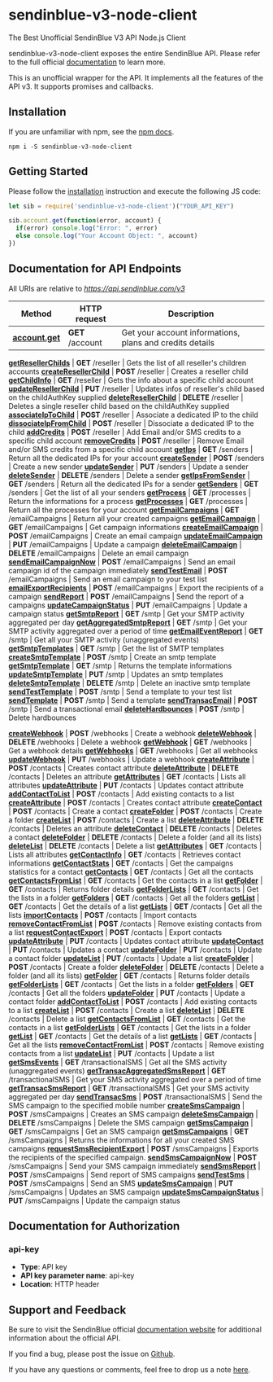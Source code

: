# sendinblue-v3-node-client

The Best Unofficial SendinBlue V3 API Node.js Client

sendinblue-v3-node-client exposes the entire SendinBlue API. Please refer to the full official [documentation](https://developers.sendinblue.com) to learn more.

This is an unofficial wrapper for the API. It implements all the features of the API v3. It supports promises and callbacks.

## Installation

If you are unfamiliar with npm, see the [npm docs](https://npmjs.org/doc/).

```shell
npm i -S sendinblue-v3-node-client
```

## Getting Started

Please follow the [installation](#installation) instruction and execute the following JS code:

```javascript
let sib = require('sendinblue-v3-node-client')("YOUR_API_KEY")

sib.account.get(function(error, account) {
  if(error) console.log("Error: ", error)
  else console.log("Your Account Object: ", account)
})
```

## Documentation for API Endpoints

All URIs are relative to *https://api.sendinblue.com/v3*

Method | HTTP request | Description
------------- | ------------- | -------------
[**account.get**](https://developers.sendinblue.com/v3.0/reference#getaccount-7) | **GET** /account | Get your account informations, plans and credits details

[**getResellerChilds**](docs/ResellerApi.md#getResellerChilds) | **GET** /reseller | Gets the list of all reseller&#39;s children accounts
[**createResellerChild**](docs/ResellerApi.md#createResellerChild) | **POST** /reseller | Creates a reseller child
[**getChildInfo**](docs/ResellerApi.md#getChildInfo) | **GET** /reseller | Gets the info about a specific child account
[**updateResellerChild**](docs/ResellerApi.md#updateResellerChild) | **PUT** /reseller | Updates infos of reseller&#39;s child based on the childAuthKey supplied
[**deleteResellerChild**](docs/ResellerApi.md#deleteResellerChild) | **DELETE** /reseller | Deletes a single reseller child based on the childAuthKey supplied
[**associateIpToChild**](docs/ResellerApi.md#associateIpToChild) | **POST** /reseller | Associate a dedicated IP to the child
[**dissociateIpFromChild**](docs/ResellerApi.md#dissociateIpFromChild) | **POST** /reseller | Dissociate a dedicated IP to the child
[**addCredits**](docs/ResellerApi.md#addCredits) | **POST** /reseller | Add Email and/or SMS credits to a specific child account
[**removeCredits**](docs/ResellerApi.md#removeCredits) | **POST** /reseller | Remove Email and/or SMS credits from a specific child account
[**getIps**](docs/SendersApi.md#getIps) | **GET** /senders | Return all the dedicated IPs for your account
[**createSender**](docs/SendersApi.md#createSender) | **POST** /senders | Create a new sender
[**updateSender**](docs/SendersApi.md#updateSender) | **PUT** /senders | Update a sender
[**deleteSender**](docs/SendersApi.md#deleteSender) | **DELETE** /senders | Delete a sender
[**getIpsFromSender**](docs/SendersApi.md#getIpsFromSender) | **GET** /senders | Return all the dedicated IPs for a sender
[**getSenders**](docs/SendersApi.md#getSenders) | **GET** /senders | Get the list of all your senders
[**getProcess**](docs/ProcessApi.md#getProcess) | **GET** /processes | Return the informations for a process
[**getProcesses**](docs/ProcessApi.md#getProcesses) | **GET** /processes | Return all the processes for your account
[**getEmailCampaigns**](docs/EmailCampaignsApi.md#getEmailCampaigns) | **GET** /emailCampaigns | Return all your created campaigns
[**getEmailCampaign**](docs/EmailCampaignsApi.md#getEmailCampaign) | **GET** /emailCampaigns | Get campaign informations
[**createEmailCampaign**](docs/EmailCampaignsApi.md#createEmailCampaign) | **POST** /emailCampaigns | Create an email campaign
[**updateEmailCampaign**](docs/EmailCampaignsApi.md#updateEmailCampaign) | **PUT** /emailCampaigns | Update a campaign
[**deleteEmailCampaign**](docs/EmailCampaignsApi.md#deleteEmailCampaign) | **DELETE** /emailCampaigns | Delete an email campaign
[**sendEmailCampaignNow**](docs/EmailCampaignsApi.md#sendEmailCampaignNow) | **POST** /emailCampaigns | Send an email campaign id of the campaign immediately
[**sendTestEmail**](docs/EmailCampaignsApi.md#sendTestEmail) | **POST** /emailCampaigns | Send an email campaign to your test list
[**emailExportRecipients**](docs/EmailCampaignsApi.md#emailExportRecipients) | **POST** /emailCampaigns | Export the recipients of a campaign
[**sendReport**](docs/EmailCampaignsApi.md#sendReport) | **POST** /emailCampaigns | Send the report of a campaigns
[**updateCampaignStatus**](docs/EmailCampaignsApi.md#updateCampaignStatus) | **PUT** /emailCampaigns | Update a campaign status
[**getSmtpReport**](docs/SMTPApi.md#getSmtpReport) | **GET** /smtp | Get your SMTP activity aggregated per day
[**getAggregatedSmtpReport**](docs/SMTPApi.md#getAggregatedSmtpReport) | **GET** /smtp | Get your SMTP activity aggregated over a period of time
[**getEmailEventReport**](docs/SMTPApi.md#getEmailEventReport) | **GET** /smtp | Get all your SMTP activity (unaggregated events)
[**getSmtpTemplates**](docs/SMTPApi.md#getSmtpTemplates) | **GET** /smtp | Get the list of SMTP templates
[**createSmtpTemplate**](docs/SMTPApi.md#createSmtpTemplate) | **POST** /smtp | Create an smtp template
[**getSmtpTemplate**](docs/SMTPApi.md#getSmtpTemplate) | **GET** /smtp | Returns the template informations
[**updateSmtpTemplate**](docs/SMTPApi.md#updateSmtpTemplate) | **PUT** /smtp | Updates an smtp templates
[**deleteSmtpTemplate**](docs/SMTPApi.md#deleteSmtpTemplate) | **DELETE** /smtp | Delete an inactive smtp template
[**sendTestTemplate**](docs/SMTPApi.md#sendTestTemplate) | **POST** /smtp | Send a template to your test list
[**sendTemplate**](docs/SMTPApi.md#sendTemplate) | **POST** /smtp | Send a template
[**sendTransacEmail**](docs/SMTPApi.md#sendTransacEmail) | **POST** /smtp | Send a transactional email
[**deleteHardbounces**](docs/SMTPApi.md#deleteHardbounces) | **POST** /smtp | Delete hardbounces

[**createWebhook**](docs/WebhooksApi.md#createWebhook) | **POST** /webhooks | Create a webhook
[**deleteWebhook**](docs/WebhooksApi.md#deleteWebhook) | **DELETE** /webhooks | Delete a webhook
[**getWebhook**](docs/WebhooksApi.md#getWebhook) | **GET** /webhooks | Get a webhook details
[**getWebhooks**](docs/WebhooksApi.md#getWebhooks) | **GET** /webhooks | Get all webhooks
[**updateWebhook**](docs/WebhooksApi.md#updateWebhook) | **PUT** /webhooks | Update a webhook
[**createAttribute**](docs/AttributesApi.md#createAttribute) | **POST** /contacts | Creates contact attribute
[**deleteAttribute**](docs/AttributesApi.md#deleteAttribute) | **DELETE** /contacts | Deletes an attribute
[**getAttributes**](docs/AttributesApi.md#getAttributes) | **GET** /contacts | Lists all attributes
[**updateAttribute**](docs/AttributesApi.md#updateAttribute) | **PUT** /contacts | Updates contact attribute
[**addContactToList**](docs/ContactsApi.md#addContactToList) | **POST** /contacts | Add existing contacts to a list
[**createAttribute**](docs/ContactsApi.md#createAttribute) | **POST** /contacts | Creates contact attribute
[**createContact**](docs/ContactsApi.md#createContact) | **POST** /contacts | Create a contact
[**createFolder**](docs/ContactsApi.md#createFolder) | **POST** /contacts | Create a folder
[**createList**](docs/ContactsApi.md#createList) | **POST** /contacts | Create a list
[**deleteAttribute**](docs/ContactsApi.md#deleteAttribute) | **DELETE** /contacts | Deletes an attribute
[**deleteContact**](docs/ContactsApi.md#deleteContact) | **DELETE** /contacts | Deletes a contact
[**deleteFolder**](docs/ContactsApi.md#deleteFolder) | **DELETE** /contacts | Delete a folder (and all its lists)
[**deleteList**](docs/ContactsApi.md#deleteList) | **DELETE** /contacts | Delete a list
[**getAttributes**](docs/ContactsApi.md#getAttributes) | **GET** /contacts | Lists all attributes
[**getContactInfo**](docs/ContactsApi.md#getContactInfo) | **GET** /contacts | Retrieves contact informations
[**getContactStats**](docs/ContactsApi.md#getContactStats) | **GET** /contacts | Get the campaigns statistics for a contact
[**getContacts**](docs/ContactsApi.md#getContacts) | **GET** /contacts | Get all the contacts
[**getContactsFromList**](docs/ContactsApi.md#getContactsFromList) | **GET** /contacts | Get the contacts in a list
[**getFolder**](docs/ContactsApi.md#getFolder) | **GET** /contacts | Returns folder details
[**getFolderLists**](docs/ContactsApi.md#getFolderLists) | **GET** /contacts | Get the lists in a folder
[**getFolders**](docs/ContactsApi.md#getFolders) | **GET** /contacts | Get all the folders
[**getList**](docs/ContactsApi.md#getList) | **GET** /contacts | Get the details of a list
[**getLists**](docs/ContactsApi.md#getLists) | **GET** /contacts | Get all the lists
[**importContacts**](docs/ContactsApi.md#importContacts) | **POST** /contacts | Import contacts
[**removeContactFromList**](docs/ContactsApi.md#removeContactFromList) | **POST** /contacts | Remove existing contacts from a list
[**requestContactExport**](docs/ContactsApi.md#requestContactExport) | **POST** /contacts | Export contacts
[**updateAttribute**](docs/ContactsApi.md#updateAttribute) | **PUT** /contacts | Updates contact attribute
[**updateContact**](docs/ContactsApi.md#updateContact) | **PUT** /contacts | Updates a contact
[**updateFolder**](docs/ContactsApi.md#updateFolder) | **PUT** /contacts | Update a contact folder
[**updateList**](docs/ContactsApi.md#updateList) | **PUT** /contacts | Update a list
[**createFolder**](docs/FoldersApi.md#createFolder) | **POST** /contacts | Create a folder
[**deleteFolder**](docs/FoldersApi.md#deleteFolder) | **DELETE** /contacts | Delete a folder (and all its lists)
[**getFolder**](docs/FoldersApi.md#getFolder) | **GET** /contacts | Returns folder details
[**getFolderLists**](docs/FoldersApi.md#getFolderLists) | **GET** /contacts | Get the lists in a folder
[**getFolders**](docs/FoldersApi.md#getFolders) | **GET** /contacts | Get all the folders
[**updateFolder**](docs/FoldersApi.md#updateFolder) | **PUT** /contacts | Update a contact folder
[**addContactToList**](docs/ListsApi.md#addContactToList) | **POST** /contacts | Add existing contacts to a list
[**createList**](docs/ListsApi.md#createList) | **POST** /contacts | Create a list
[**deleteList**](docs/ListsApi.md#deleteList) | **DELETE** /contacts | Delete a list
[**getContactsFromList**](docs/ListsApi.md#getContactsFromList) | **GET** /contacts | Get the contacts in a list
[**getFolderLists**](docs/ListsApi.md#getFolderLists) | **GET** /contacts | Get the lists in a folder
[**getList**](docs/ListsApi.md#getList) | **GET** /contacts | Get the details of a list
[**getLists**](docs/ListsApi.md#getLists) | **GET** /contacts | Get all the lists
[**removeContactFromList**](docs/ListsApi.md#removeContactFromList) | **POST** /contacts | Remove existing contacts from a list
[**updateList**](docs/ListsApi.md#updateList) | **PUT** /contacts | Update a list
[**getSmsEvents**](docs/TransactionalSMSApi.md#getSmsEvents) | **GET** /transactionalSMS | Get all the SMS activity (unaggregated events)
[**getTransacAggregatedSmsReport**](docs/TransactionalSMSApi.md#getTransacAggregatedSmsReport) | **GET** /transactionalSMS | Get your SMS activity aggregated over a period of time
[**getTransacSmsReport**](docs/TransactionalSMSApi.md#getTransacSmsReport) | **GET** /transactionalSMS | Get your SMS activity aggregated per day
[**sendTransacSms**](docs/TransactionalSMSApi.md#sendTransacSms) | **POST** /transactionalSMS | Send the SMS campaign to the specified mobile number
[**createSmsCampaign**](docs/SMSCampaignsApi.md#createSmsCampaign) | **POST** /smsCampaigns | Creates an SMS campaign
[**deleteSmsCampaign**](docs/SMSCampaignsApi.md#deleteSmsCampaign) | **DELETE** /smsCampaigns | Delete the SMS campaign
[**getSmsCampaign**](docs/SMSCampaignsApi.md#getSmsCampaign) | **GET** /smsCampaigns | Get an SMS campaign
[**getSmsCampaigns**](docs/SMSCampaignsApi.md#getSmsCampaigns) | **GET** /smsCampaigns | Returns the informations for all your created SMS campaigns
[**requestSmsRecipientExport**](docs/SMSCampaignsApi.md#requestSmsRecipientExport) | **POST** /smsCampaigns | Exports the recipients of the specified campaign.
[**sendSmsCampaignNow**](docs/SMSCampaignsApi.md#sendSmsCampaignNow) | **POST** /smsCampaigns | Send your SMS campaign immediately
[**sendSmsReport**](docs/SMSCampaignsApi.md#sendSmsReport) | **POST** /smsCampaigns | Send report of SMS campaigns
[**sendTestSms**](docs/SMSCampaignsApi.md#sendTestSms) | **POST** /smsCampaigns | Send an SMS
[**updateSmsCampaign**](docs/SMSCampaignsApi.md#updateSmsCampaign) | **PUT** /smsCampaigns | Updates an SMS campaign
[**updateSmsCampaignStatus**](docs/SMSCampaignsApi.md#updateSmsCampaignStatus) | **PUT** /smsCampaigns | Update the campaign status

## Documentation for Authorization

### api-key

- **Type**: API key
- **API key parameter name**: api-key
- **Location**: HTTP header

## Support and Feedback

Be sure to visit the SendinBlue official [documentation website](https://sendinblue.readme.io/docs) for additional information about the official API.

If you find a bug, please post the issue on [Github](https://github.com/luiscarbonell/sendinblue-v3-node-client/issues).

If you have any questions or comments, feel free to drop us a note [here](mailto:people@liquidcarrot.io).
